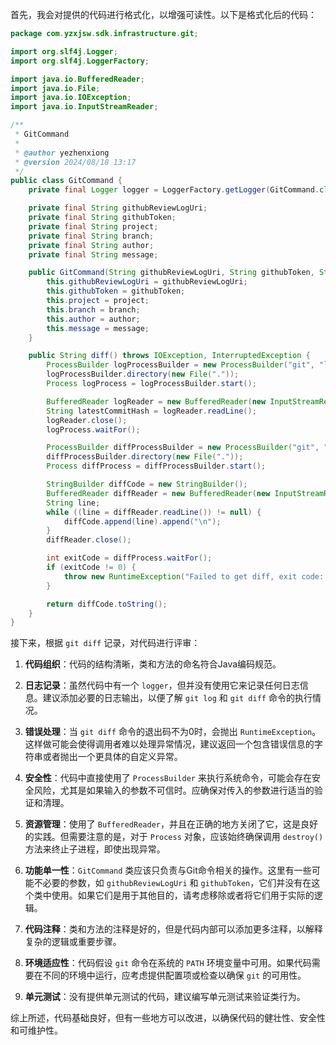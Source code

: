 首先，我会对提供的代码进行格式化，以增强可读性。以下是格式化后的代码：

```java
package com.yzxjsw.sdk.infrastructure.git;

import org.slf4j.Logger;
import org.slf4j.LoggerFactory;

import java.io.BufferedReader;
import java.io.File;
import java.io.IOException;
import java.io.InputStreamReader;

/**
 * GitCommand
 *
 * @author yezhenxiong
 * @version 2024/08/18 13:17
 */
public class GitCommand {
    private final Logger logger = LoggerFactory.getLogger(GitCommand.class);

    private final String githubReviewLogUri;
    private final String githubToken;
    private final String project;
    private final String branch;
    private final String author;
    private final String message;

    public GitCommand(String githubReviewLogUri, String githubToken, String project, String branch, String author, String message) {
        this.githubReviewLogUri = githubReviewLogUri;
        this.githubToken = githubToken;
        this.project = project;
        this.branch = branch;
        this.author = author;
        this.message = message;
    }

    public String diff() throws IOException, InterruptedException {
        ProcessBuilder logProcessBuilder = new ProcessBuilder("git", "log", "-1", "--pretty=format:%H");
        logProcessBuilder.directory(new File("."));
        Process logProcess = logProcessBuilder.start();

        BufferedReader logReader = new BufferedReader(new InputStreamReader(logProcess.getInputStream()));
        String latestCommitHash = logReader.readLine();
        logReader.close();
        logProcess.waitFor();

        ProcessBuilder diffProcessBuilder = new ProcessBuilder("git", "diff", latestCommitHash + "^", latestCommitHash);
        diffProcessBuilder.directory(new File("."));
        Process diffProcess = diffProcessBuilder.start();

        StringBuilder diffCode = new StringBuilder();
        BufferedReader diffReader = new BufferedReader(new InputStreamReader(diffProcess.getInputStream()));
        String line;
        while ((line = diffReader.readLine()) != null) {
            diffCode.append(line).append("\n");
        }
        diffReader.close();

        int exitCode = diffProcess.waitFor();
        if (exitCode != 0) {
            throw new RuntimeException("Failed to get diff, exit code: " + exitCode);
        }

        return diffCode.toString();
    }
}
```

接下来，根据 `git diff` 记录，对代码进行评审：

1. **代码组织**：代码的结构清晰，类和方法的命名符合Java编码规范。

2. **日志记录**：虽然代码中有一个 `logger`，但并没有使用它来记录任何日志信息。建议添加必要的日志输出，以便了解 `git log` 和 `git diff` 命令的执行情况。

3. **错误处理**：当 `git diff` 命令的退出码不为0时，会抛出 `RuntimeException`。这样做可能会使得调用者难以处理异常情况，建议返回一个包含错误信息的字符串或者抛出一个更具体的自定义异常。

4. **安全性**：代码中直接使用了 `ProcessBuilder` 来执行系统命令，可能会存在安全风险，尤其是如果输入的参数不可信时。应确保对传入的参数进行适当的验证和清理。

5. **资源管理**：使用了 `BufferedReader`，并且在正确的地方关闭了它，这是良好的实践。但需要注意的是，对于 `Process` 对象，应该始终确保调用 `destroy()` 方法来终止子进程，即使出现异常。

6. **功能单一性**：`GitCommand` 类应该只负责与Git命令相关的操作。这里有一些可能不必要的参数，如 `githubReviewLogUri` 和 `githubToken`，它们并没有在这个类中使用。如果它们是用于其他目的，请考虑移除或者将它们用于实际的逻辑。

7. **代码注释**：类和方法的注释是好的，但是代码内部可以添加更多注释，以解释复杂的逻辑或重要步骤。

8. **环境适应性**：代码假设 `git` 命令在系统的 `PATH` 环境变量中可用。如果代码需要在不同的环境中运行，应考虑提供配置项或检查以确保 `git` 的可用性。

9. **单元测试**：没有提供单元测试的代码，建议编写单元测试来验证类行为。

综上所述，代码基础良好，但有一些地方可以改进，以确保代码的健壮性、安全性和可维护性。